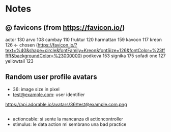 # Notes

## @ favicons (from https://favicon.io/)

actor 130
arvo 108
cambay 110
fruktur 120
harmattan 159
kavoon 117
kreon 126 <- chosen (https://favicon.io/?text=%40&shape=circle&fontFamily=Kreon&fontSize=126&fontColor=%23ffffff&backgroundColor=%23000000)
podkova 153
signika 175
sofadi one 127
yellowtail 123

## Random user profile avatars

- 36: image size in pixel
- test@example.com: user identifier

https://api.adorable.io/avatars/36/test@example.com.png

##

- actioncable: si sente la mancanza di actioncontroller
- stimulus: le data action mi sembrano una bad practice
